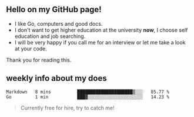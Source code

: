 ## Hello on my GitHub page!

- I like Go, computers and good docs.
- I don't want to get higher education at the university **now**, I choose self education and job searching.
- I will be very happy if you call me for an interview or let me take a look at your code.

Thank you for reading this.

## weekly info about my does
<!--START_SECTION:waka-->

```text
Markdown   8 mins          █████████████████████▒░░░   85.77 %
Go         1 min           ███▓░░░░░░░░░░░░░░░░░░░░░   14.23 %
```

<!--END_SECTION:waka-->

> Currently free for hire, try to catch me!
